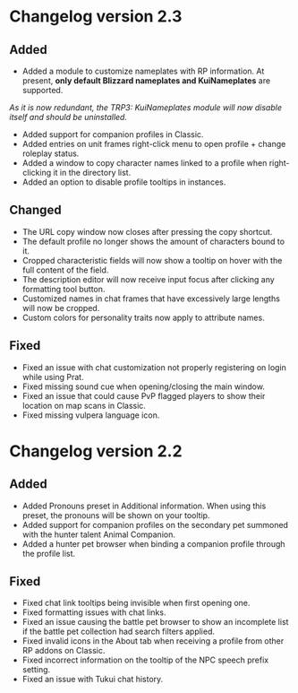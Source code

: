 # Changelog version 2.3

## Added

- Added a module to customize nameplates with RP information. At present, **only default Blizzard nameplates and KuiNameplates** are supported.

*As it is now redundant, the TRP3: KuiNameplates module will now disable itself and should be uninstalled.*

- Added support for companion profiles in Classic.
- Added entries on unit frames right-click menu to open profile + change roleplay status.
- Added a window to copy character names linked to a profile when right-clicking it in the directory list.
- Added an option to disable profile tooltips in instances.

## Changed

- The URL copy window now closes after pressing the copy shortcut.
- The default profile no longer shows the amount of characters bound to it.
- Cropped characteristic fields will now show a tooltip on hover with the full content of the field.
- The description editor will now receive input focus after clicking any formatting tool button.
- Customized names in chat frames that have excessively large lengths will now be cropped.
- Custom colors for personality traits now apply to attribute names.

## Fixed

- Fixed an issue with chat customization not properly registering on login while using Prat.
- Fixed missing sound cue when opening/closing the main window.
- Fixed an issue that could cause PvP flagged players to show their location on map scans in Classic.
- Fixed missing vulpera language icon.

# Changelog version 2.2

## Added

- Added Pronouns preset in Additional information. When using this preset, the pronouns will be shown on your tooltip.
- Added support for companion profiles on the secondary pet summoned with the hunter talent Animal Companion.
- Added a hunter pet browser when binding a companion profile through the profile list.

## Fixed

- Fixed chat link tooltips being invisible when first opening one.
- Fixed formatting issues with chat links.
- Fixed an issue causing the battle pet browser to show an incomplete list if the battle pet collection had search filters applied.
- Fixed invalid icons in the About tab when receiving a profile from other RP addons on Classic.
- Fixed incorrect information on the tooltip of the NPC speech prefix setting.
- Fixed an issue with Tukui chat history.
